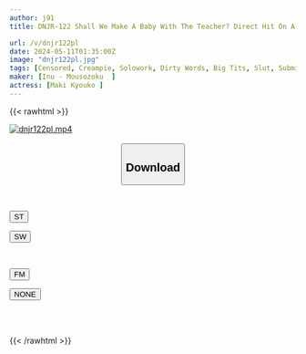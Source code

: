 ```yaml
---
author: j91
title: DNJR-122 Shall We Make A Baby With The Teacher? Direct Hit On A Dangerous Day! Dirty-talking Female Doctor's Child-making Seduction Treatment Kyoko Maki

url: /v/dnjr122pl
date: 2024-05-11T01:35:00Z
image: "dnjr122pl.jpg"
tags: [Censored, Creampie, Solowork, Dirty Words, Big Tits, Slut, Submissive Men	]
maker: [Inu - Mousozoku  ]
actress: [Maki Kyouko ]
---
```



{{< rawhtml >}}

<div class="video" data-videoid="BbZPzbqGdPFGXw">
    <a href="javascript:;">
        <img src="/v/dnjr122pl/dnjr122pl.jpg" width="WIDTH" height="HEIGHT" alt="dnjr122pl.mp4" loading="lazy">
    </a>
</div>

<script type="text/javascript" src="https://j91.asia/asset/on-demand-st.js"></script>

<br>
  <link rel="stylesheet" href="https://j91.asia/asset/bs5.css">
  
  <center>
  <button class="btn btn-primary" type="button" data-bs-toggle="collapse" data-bs-target=".multi-collapse" aria-expanded="false" aria-controls="multiCollapseExample1 multiCollapseExample2"><h2>Download</h2></button></center>
</p>
<div class="row">
  <div class="col">
    <div class="collapse multi-collapse" id="multiCollapseExample1">
      <div class="card card-body">
	      	      <br>
<div class="buttons">  
<p><a href="https://streamtape.to/v/BbZPzbqGdPFGXw" target="_blank"><button class="btn-hover color-3"><i class="fa fa-download"></i> ST</button></a></p>
<p><a href="https://asnwish.com/kzjmldmmlrjv" target="_blank"><button class="btn-hover color-2"><i class="fa fa-download"></i> SW</button></a></p></div>
    </div>
  </div>
</div>
  <div class="col">
    <div class="collapse multi-collapse" id="multiCollapseExample2">
      <div class="card card-body">
	      <br>
<div class="buttons">
<p><a href="https://filemoon.sx/d/n8j54y4psqtc"><button class="btn-hover color-8"><i class="fa fa-download"></i> FM</button></a></p>
<p><a href="javascript:;"><button class="btn-hover color-9"><i class="fa fa-download"></i> NONE</button></a></p></div>
<br><br>
      </div>
    </div>
  </div>
</div>

{{< /rawhtml >}}